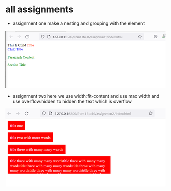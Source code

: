 # all assignments

- assignment one
 make a nesting and grouping with the element 

![assignment one nesting and grouping](./images/assignment1.png)

- assignment two
  here we use width:fit-content and use max width and use overflow:hidden to hidden the text which is overflow

![overflow](./images/assignment2.png)


